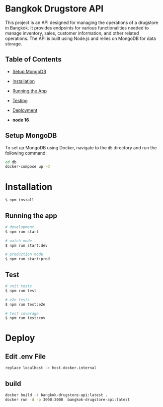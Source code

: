 # Bangkok Drugstore API

This project is an API designed for managing the operations of a drugstore in Bangkok. It provides endpoints for various functionalities needed to manage inventory, sales, customer information, and other related operations. The API is built using Node.js and relies on MongoDB for data storage.

## Table of Contents

- [Setup MongoDB](#setup-mongodb)
- [Installation](#installation)
- [Running the App](#running-the-app)
- [Testing](#testing)
- [Deployment](#deployment)

- **node 16**

## Setup MongoDB

To set up MongoDB using Docker, navigate to the `db` directory and run the following command:

```bash
cd db
docker-compose up -d
```

# Installation

```bash
$ npm install
```

## Running the app

```bash
# development
$ npm run start

# watch mode
$ npm run start:dev

# production mode
$ npm run start:prod
```

## Test

```bash
# unit tests
$ npm run test

# e2e tests
$ npm run test:e2e

# test coverage
$ npm run test:cov
```

# Deploy

## Edit .env File
```bash
replace localhost -> host.docker.internal
```

## build
```bash
docker build -t bangkok-drugstore-api:latest . 
docker run -d -p 3000:3000  bangkok-drugstore-api:latest   
```